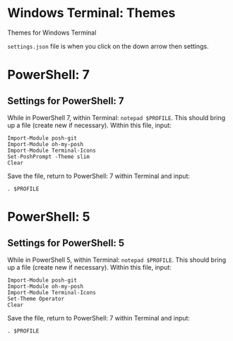 # Windows Terminal: Themes
Themes for Windows Terminal

`settings.json` file is when you click on the down arrow then settings.

# PowerShell: 7
Settings for PowerShell: 7
-----

While in PowerShell 7, within Terminal: `notepad $PROFILE`. This should bring up a file (create new if necessary). Within this file, input:

```
Import-Module posh-git
Import-Module oh-my-posh
Import-Module Terminal-Icons
Set-PoshPrompt -Theme slim
Clear
```

Save the file, return to PowerShell: 7 within Terminal and input:
```
. $PROFILE
```

# PowerShell: 5
Settings for PowerShell: 5
-----

While in PowerShell 5, within Terminal: `notepad $PROFILE`. This should bring up a file (create new if necessary). Within this file, input:

```
Import-Module posh-git
Import-Module oh-my-posh
Import-Module Terminal-Icons
Set-Theme Operator
Clear
```

Save the file, return to PowerShell: 7 within Terminal and input:
```
. $PROFILE
```
